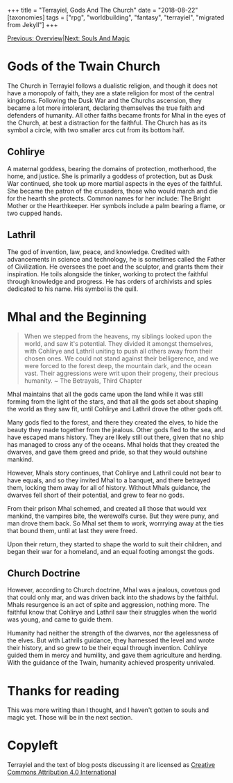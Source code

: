 +++
title = "Terrayiel, Gods And The Church"
date = "2018-08-22"
[taxonomies]
tags = ["rpg", "worldbuilding", "fantasy", "terrayiel", "migrated from Jekyll"]
+++

[Previous: Overview](/posts/2018-08-20-terrayiel-a-dark-fantasy)|[Next: Souls And Magic](/posts/2018-08-22-terrayiel-souls-and-magic)

# Gods of the Twain Church
The Church in Terrayiel follows a dualistic religion, and though it does not have a monopoly of faith, they are a state religion for most of the central kingdoms. Following the Dusk War and the Churchs ascension, they became a lot more intolerant, declaring themselves the true faith and defenders of humanity. All other faiths became fronts for Mhal in the eyes of the Church, at best a distraction for the faithful.
The Church has as its symbol a circle, with two smaller arcs cut from its bottom half.

## Cohlirye
A maternal goddess, bearing the domains of protection, motherhood, the home, and justice. She is primarily a goddess of protection, but as Dusk War continued, she took up more martial aspects in the eyes of the faithful. She became the patron of the crusaders, those who would march and die for the hearth she protects. Common names for her include: The Bright Mother or the Hearthkeeper. Her symbols include a palm bearing a flame, or two cupped hands.

## Lathril
The god of invention, law, peace, and knowledge. Credited with advancements in science and technology, he is sometimes called the Father of Civilization. He oversees the poet and the sculptor, and grants them their inspiration. He toils alongside the tinker, working to protect the faithful through knowledge and progress. He has orders of archivists and spies dedicated to his name. His symbol is the quill.

# Mhal and the Beginning
> When we stepped from the heavens, my siblings looked upon the world, and saw it's potential. They divided it amongst themselves, with Cohlirye and Lathril uniting to push all others away from their chosen ones.
> We could not stand against their belligerence, and we were forced to the forest deep, the mountain dark, and the ocean vast. Their aggressions were writ upon their progeny, their precious humanity.
>~ The Betrayals, Third Chapter

Mhal maintains that all the gods came upon the land while it was still forming from the light of the stars, and that all the gods set about shaping the world as they saw fit, until Cohlirye and Lathril drove the other gods off.

 Many gods fled to the forest, and there they created the elves, to hide the beauty they made together from the jealous. Other gods fled to the sea, and have escaped mans history. They are likely still out there, given that no ship has managed to cross any of the oceans. Mhal holds that they created the dwarves, and gave them greed and pride, so that they would outshine mankind.

 However, Mhals story continues, that Cohlirye and Lathril could not bear to have equals, and so they invited Mhal to a banquet, and there betrayed them, locking them away for all of history. Without Mhals guidance, the dwarves fell short of their potential, and grew to fear no gods.

 From their prison Mhal schemed, and created all those that would vex mankind, the vampires bite, the werewolfs curse. But they were puny, and man drove them back. So Mhal set them to work, worrrying away at the ties that bound them, until at last they were freed.

 Upon their return, they started to shape the world to suit their children, and began their war for a homeland, and an equal footing amongst the gods.

## Church Doctrine
However, according to Church doctrine, Mhal was a jealous, covetous god that could only mar, and was driven back into the shadows by the faithful. Mhals resurgence is an act of spite and aggression, nothing more.
The faithful know that Cohlirye and Lathril saw their struggles when the world was young, and came to guide them.

Humanity had neither the strength of the dwarves, nor the agelessness of the elves. But with Lathrils guidance, they harnessed the level and wrote their history, and so grew to be their equal through invention. Cohlirye guided them in mercy and humility, and gave them agriculture and herding. With the guidance of the Twain, humanity achieved prosperity unrivaled.

# Thanks for reading
This was more writing than I thought, and I haven't gotten to souls and magic yet. Those will be in the next section.


# Copyleft
Terrayiel and the text of blog posts discussing it are licensed as [Creative Commons Attribution 4.0 International](https://creativecommons.org/licenses/by/4.0/legalcode.txt)